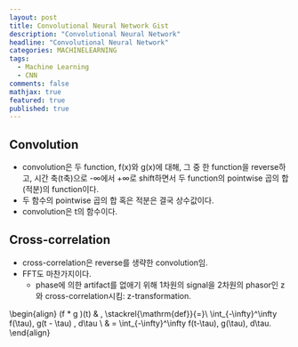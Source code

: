 ```yaml
---
layout: post
title: Convolutional Neural Network Gist
description: "Convolutional Neural Network"
headline: "Convolutional Neural Network"
categories: MACHINELEARNING
tags: 
  - Machine Learning
  - CNN
comments: false
mathjax: true
featured: true
published: true
---
```


## Convolution
- convolution은 두 function, f(x)와 g(x)에 대해, 그 중 한 function을 reverse하고, 시간 축(t축)으로 -∞에서 +∞로 shift하면서 두 function의 pointwise 곱의 합(적분)의 function이다.
- 두 함수의 pointwise 곱의 합 혹은 적분은 결국 상수값이다.
- convolution은 t의 함수이다.

## Cross-correlation
- cross-correlation은 reverse를 생략한 convolution임.
- FFT도 마찬가지이다.
	 - phase에 의한 artifact를 없애기 위해 1차원의 signal을 2차원의 phasor인 z와 cross-correlation시킴: z-transformation.


\begin{align}
(f * g )(t) & \, \stackrel{\mathrm{def}}{=}\ \int_{-\infty}^\infty f(\tau)\, g(t - \tau) \, d\tau \\
& = \int_{-\infty}^\infty f(t-\tau)\, g(\tau)\, d\tau.
\end{align}
